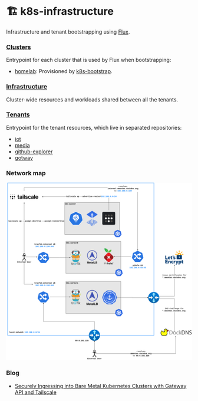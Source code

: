 # 🏗️ k8s-infrastructure
Infrastructure and tenant bootstrapping using [Flux](https://fluxcd.io/).

### [Clusters](./clusters) 

Entrypoint for each cluster that is used by Flux when bootstrapping:
- [homelab](https://github.com/mmontes11/k8s-bootstrap/blob/main/bootstrap.sh): Provisioned by [k8s-bootstrap](https://github.com/mmontes11/k8s-bootstrap).


### [Infrastructure](./infrastructure) 

Cluster-wide resources and workloads shared between all the tenants. 

### [Tenants](./tenants) 

Entrypoint for the tenant resources, which live in separated repositories:
- [iot](https://github.com/mmontes11/k8s-iot)
- [media](https://github.com/mmontes11/k8s-media)
- [github-explorer](https://github.com/mmontes11/k8s-github-explorer)
- [gotway](https://github.com/gotway/k8s-gotway)

### Network map

![Network map](https://raw.githubusercontent.com/mmontes11/k8s-infrastructure/main/docs/network-map.png)

### Blog
- [Securely Ingressing into Bare Metal Kubernetes Clusters with Gateway API and Tailscale](https://itnext.io/securely-ingressing-into-bare-metal-kubernetes-clusters-with-gateway-api-and-tailscale-cc68299b646a)
